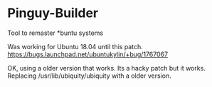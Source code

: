 # Pinguy-Builder
Tool to remaster *buntu systems

Was working for Ubuntu 18.04 until this patch. https://bugs.launchpad.net/ubuntukylin/+bug/1767067

OK, using a older version that works. Its a hacky patch but it works. Replacing /usr/lib/ubiquity/ubiquity with a older version.
